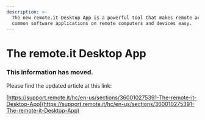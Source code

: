 ```yaml
---
description: >-
  The new remote.it Desktop App is a powerful tool that makes remote access to
  common software applications on remote computers and devices easy.
---
```


# The remote.it Desktop App

### This information has moved.

Please find the updated article at this link:

[https://support.remote.it/hc/en-us/sections/360010275391-The-remote-it-Desktop-App](https://support.remote.it/hc/en-us/sections/360010275391-The-remote-it-Desktop-App)

